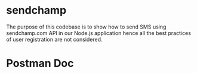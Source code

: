 # sendchamp

The purpose of this codebase is to show how to send SMS using sendchamp.com API in our Node.js application hence all the best practices of user registration are not considered.

# Postman Doc

